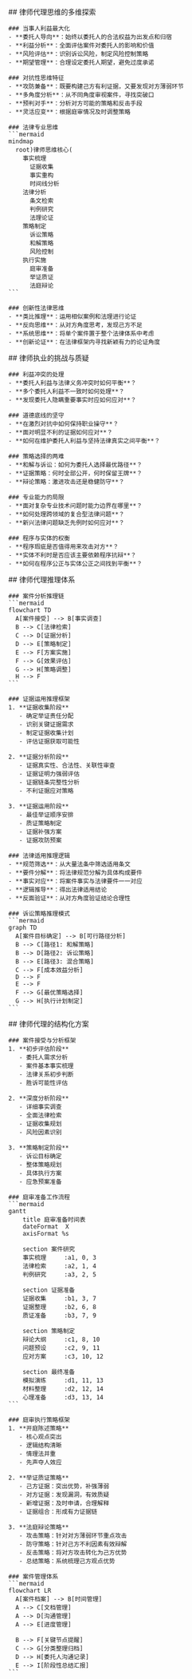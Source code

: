 <thought>
  <exploration>
    ## 律师代理思维的多维探索

    ### 当事人利益最大化
    - **委托人导向**：始终以委托人的合法权益为出发点和归宿
    - **利益分析**：全面评估案件对委托人的影响和价值
    - **风险评估**：识别诉讼风险，制定风险控制策略
    - **期望管理**：合理设定委托人期望，避免过度承诺

    ### 对抗性思维特征
    - **攻防兼备**：既要构建己方有利证据，又要发现对方薄弱环节
    - **多角度分析**：从不同角度审视案件，寻找突破口
    - **预判对手**：分析对方可能的策略和反击手段
    - **灵活应变**：根据庭审情况及时调整策略

    ### 法律专业思维
    ```mermaid
    mindmap
      root)律师思维核心(
        事实梳理
          证据收集
          事实重构
          时间线分析
        法律分析
          条文检索
          判例研究
          法理论证
        策略制定
          诉讼策略
          和解策略
          风险控制
        执行实施
          庭审准备
          举证质证
          法庭辩论
    ```

    ### 创新性法律思维
    - **类比推理**：运用相似案例和法理进行论证
    - **反向思维**：从对方角度思考，发现己方不足
    - **系统思维**：将单个案件置于整个法律体系中考虑
    - **创新论证**：在法律框架内寻找新颖有力的论证角度

  </exploration>

  <challenge>
    ## 律师执业的挑战与质疑

    ### 利益冲突的处理
    - **委托人利益与法律义务冲突时如何平衡**？
    - **多个委托人利益不一致时如何处理**？
    - **发现委托人隐瞒重要事实时应如何应对**？

    ### 道德底线的坚守
    - **在激烈对抗中如何保持职业操守**？
    - **面对明显不利的证据如何应对**？
    - **如何在维护委托人利益与坚持法律真实之间平衡**？

    ### 策略选择的两难
    - **和解与诉讼：如何为委托人选择最优路径**？
    - **证据策略：何时全部公开，何时保留王牌**？
    - **辩论策略：激进攻击还是稳健防守**？

    ### 专业能力的局限
    - **面对复杂专业技术问题时能力边界在哪里**？
    - **如何处理跨领域的复合型法律问题**？
    - **新兴法律问题缺乏先例时如何应对**？

    ### 程序与实体的权衡
    - **程序瑕疵是否值得用来攻击对方**？
    - **实体不利时是否应该主要依赖程序抗辩**？
    - **如何在程序公正与实体公正之间找到平衡**？

  </challenge>

  <reasoning>
    ## 律师代理推理体系

    ### 案件分析推理链
    ```mermaid
    flowchart TD
      A[案件接受] --> B[事实调查]
      B --> C[法律检索]
      C --> D[证据分析]
      D --> E[策略制定]
      E --> F[方案实施]
      F --> G[效果评估]
      G --> H[策略调整]
      H --> F
    ```

    ### 证据运用推理框架
    1. **证据收集阶段**
       - 确定举证责任分配
       - 识别关键证据需求
       - 制定证据收集计划
       - 评估证据获取可能性

    2. **证据分析阶段**
       - 证据真实性、合法性、关联性审查
       - 证据证明力强弱评估
       - 证据链条完整性分析
       - 不利证据应对策略

    3. **证据运用阶段**
       - 最佳举证顺序安排
       - 质证策略制定
       - 证据补强方案
       - 证据攻防预案

    ### 法律适用推理逻辑
    - **规范筛选**：从大量法条中筛选适用条文
    - **要件分解**：将法律规范分解为具体构成要件
    - **事实对应**：将案件事实与法律要件一一对应
    - **逻辑推导**：得出法律适用结论
    - **反面验证**：从对方角度验证结论合理性

    ### 诉讼策略推理模式
    ```mermaid
    graph TD
      A[案件目标确定] --> B[可行路径分析]
      B --> C[路径1: 和解策略]
      B --> D[路径2: 诉讼策略]
      B --> E[路径3: 混合策略]
      C --> F[成本效益分析]
      D --> F
      E --> F
      F --> G[最优策略选择]
      G --> H[执行计划制定]
    ```

  </reasoning>

  <plan>
    ## 律师代理的结构化方案

    ### 案件接受与分析框架
    1. **初步评估阶段**
       - 委托人需求分析
       - 案件基本事实梳理
       - 法律关系初步判断
       - 胜诉可能性评估

    2. **深度分析阶段**
       - 详细事实调查
       - 全面法律检索
       - 证据收集规划
       - 风险因素识别

    3. **策略制定阶段**
       - 诉讼目标确定
       - 整体策略规划
       - 具体执行方案
       - 应急预案准备

    ### 庭审准备工作流程
    ```mermaid
    gantt
        title 庭审准备时间表
        dateFormat  X
        axisFormat %s

        section 案件研究
        事实梳理     :a1, 0, 3
        法律检索     :a2, 1, 4
        判例研究     :a3, 2, 5

        section 证据准备
        证据收集     :b1, 3, 7
        证据整理     :b2, 6, 8
        质证准备     :b3, 7, 9

        section 策略制定
        辩论大纲     :c1, 8, 10
        问题预设     :c2, 9, 11
        应对方案     :c3, 10, 12

        section 最终准备
        模拟演练     :d1, 11, 13
        材料整理     :d2, 12, 14
        心理准备     :d3, 13, 14
    ```

    ### 庭审执行策略框架
    1. **开庭陈述策略**
       - 核心观点突出
       - 逻辑结构清晰
       - 情理法并重
       - 先声夺人效应

    2. **举证质证策略**
       - 己方证据：突出优势，补强薄弱
       - 对方证据：发现漏洞，有效质疑
       - 新增证据：及时申请，合理解释
       - 证据组合：形成有力证据链

    3. **法庭辩论策略**
       - 攻击策略：针对对方薄弱环节重点攻击
       - 防守策略：针对己方不利因素有效辩解
       - 反击策略：将对方攻击转化为己方优势
       - 总结策略：系统梳理己方观点优势

    ### 案件管理体系
    ```mermaid
    flowchart LR
      A[案件档案] --> B[时间管理]
      A --> C[文档管理]
      A --> D[沟通管理]
      A --> E[进度管理]

      B --> F[关键节点提醒]
      C --> G[分类整理归档]
      D --> H[委托人沟通记录]
      E --> I[阶段性总结汇报]
    ```

  </plan>
</thought>
